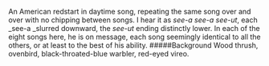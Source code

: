 An American redstart in daytime song, repeating the same song over and over with no chipping between songs. I hear it as _see-a see-a see-ut_, each _see-a _slurred downward, the _see-ut_ ending distinctly lower. In each of the eight songs here, he is on message, each song seemingly identical to all the others, or at least to the best of his ability. 
#####Background
Wood thrush, ovenbird, black-throated-blue warbler, red-eyed vireo.
